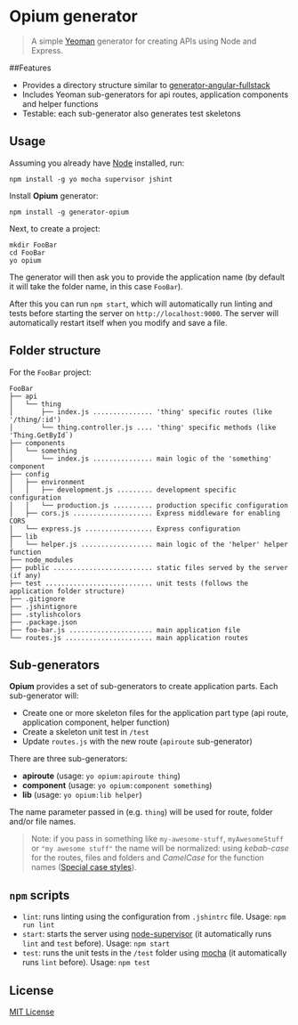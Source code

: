 # Opium generator

> A simple [Yeoman](http://yeoman.io) generator for creating APIs using Node and Express.


##Features

* Provides a directory structure similar to [generator-angular-fullstack](https://github.com/DaftMonk/generator-angular-fullstack)
* Includes Yeoman sub-generators for api routes, application components and helper functions
* Testable: each sub-generator also generates test skeletons


## Usage

Assuming you already have [Node](https://nodejs.org) installed, run:
```
npm install -g yo mocha supervisor jshint
```

Install **Opium** generator:
```
npm install -g generator-opium
```

Next, to create a project:
```
mkdir FooBar
cd FooBar
yo opium
```
The generator will then ask you to provide the application name (by default it will take the folder name, in this case ```FooBar```).

After this you can run ```npm start```, which will automatically run linting and tests before starting the server on  ```http://localhost:9000```. The server will automatically restart itself when you modify and save a file.


## Folder structure

For the ```FooBar``` project:

    FooBar
    ├── api
    │   └── thing
    │       ├── index.js ............... 'thing' specific routes (like '/thing/:id')
    │       └── thing.controller.js .... 'thing' specific methods (like 'Thing.GetById`)
    ├── components
    │   └── something
    │       └── index.js ............... main logic of the 'something' component
    ├── config
    │   ├── environment
    │   │   ├── development.js ......... development specific configuration
    │   │   └── production.js .......... production specific configuration
    │   ├── cors.js .................... Express middleware for enabling CORS
    │   └── express.js ................. Express configuration
    ├── lib
    │   └── helper.js .................. main logic of the 'helper' helper function
    ├── node_modules
    ├── public ......................... static files served by the server (if any)
    ├── test ........................... unit tests (follows the application folder structure)
    ├── .gitignore
    ├── .jshintignore
    ├── .stylishcolors
    ├── .package.json
    ├── foo-bar.js ..................... main application file
    └── routes.js ...................... main application routes


## Sub-generators

**Opium** provides a set of sub-generators to create application parts. Each sub-generator will:

* Create one or more skeleton files for the application part type (api route, application component, helper function)
* Create a skeleton unit test in ```/test```
* Update ```routes.js``` with the new route (```apiroute``` sub-generator)

There are three sub-generators: 
* **apiroute** (usage: ```yo opium:apiroute thing```)
* **component** (usage: ```yo opium:component something```)
* **lib** (usage: ```yo opium:lib helper```)

The name parameter passed in (e.g. ```thing```) will be used for route, folder and/or file names. 

> Note: if you pass in something like ```my-awesome-stuff```, ```myAwesomeStuff``` or ```"my awesome stuff"``` the name will be normalized: using *kebab-case* for the routes, files and folders and *CamelCase* for the function names ([Special case styles](https://en.wikipedia.org/wiki/Letter_case#Special_case_styles)).


## ```npm``` scripts

* ```lint```: runs linting using the configuration from ```.jshintrc``` file. Usage: ```npm run lint```
* ```start```: starts the server using [node-supervisor](https://github.com/petruisfan/node-supervisor) (it automatically runs ```lint``` and ```test``` before). Usage: ```npm start```
* ```test```: runs the unit tests in the ```/test``` folder using [mocha](http://mochajs.org) (it automatically runs ```lint``` before). Usage: ```npm test```


## License

[MIT License](https://github.com/lucianmoldovan/generator-opium/blob/master/LICENSE)
